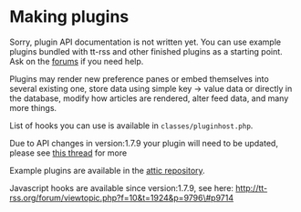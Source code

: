 Making plugins
==============

Sorry, plugin API documentation is not written yet. You can use example
plugins bundled with tt-rss and other finished plugins as a starting
point. Ask on the [forums](http://tt-rss.org/forum/viewforum.php?f=22)
if you need help.

Plugins may render new preference panes or embed themselves into several
existing one, store data using simple key -\> value data or directly in
the database, modify how articles are rendered, alter feed data, and
many more things.

List of hooks you can use is available in
<code>classes/pluginhost.php</code>.

Due to API changes in version:1.7.9 your plugin will need to be updated,
please see [this
thread](http://tt-rss.org/forum/viewtopic.php?f=1&t=1859&p=9279#p9279)
for more

Example plugins are available in the [attic repository](/git/tt-rss-attic.git).

Javascript hooks are available since version:1.7.9, see here:
http://tt-rss.org/forum/viewtopic.php?f=10&t=1924&p=9796\#p9714
